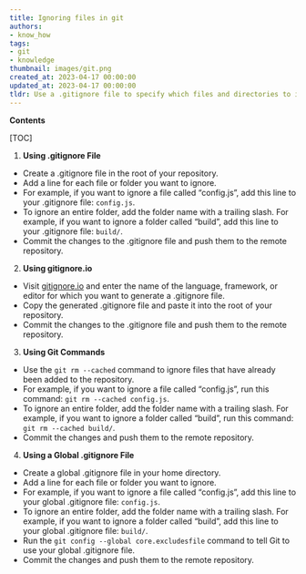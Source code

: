 ```yaml
---
title: Ignoring files in git
authors:
- know_how
tags:
- git
- knowledge
thumbnail: images/git.png
created_at: 2023-04-17 00:00:00
updated_at: 2023-04-17 00:00:00
tldr: Use a .gitignore file to specify which files and directories to ignore.
---
```


**Contents**

[TOC]

1. **Using .gitignore File**

- Create a .gitignore file in the root of your repository.
- Add a line for each file or folder you want to ignore.
- For example, if you want to ignore a file called “config.js”, add this line to your .gitignore file: `config.js`.
- To ignore an entire folder, add the folder name with a trailing slash. For example, if you want to ignore a folder called “build”, add this line to your .gitignore file: `build/`.
- Commit the changes to the .gitignore file and push them to the remote repository.

2. **Using gitignore.io**

- Visit [gitignore.io](https://www.gitignore.io/) and enter the name of the language, framework, or editor for which you want to generate a .gitignore file.
- Copy the generated .gitignore file and paste it into the root of your repository.
- Commit the changes to the .gitignore file and push them to the remote repository.

3. **Using Git Commands**

- Use the `git rm --cached` command to ignore files that have already been added to the repository.
- For example, if you want to ignore a file called “config.js”, run this command: `git rm --cached config.js`.
- To ignore an entire folder, add the folder name with a trailing slash. For example, if you want to ignore a folder called “build”, run this command: `git rm --cached build/`.
- Commit the changes and push them to the remote repository.

4. **Using a Global .gitignore File**

- Create a global .gitignore file in your home directory.
- Add a line for each file or folder you want to ignore.
- For example, if you want to ignore a file called “config.js”, add this line to your global .gitignore file: `config.js`.
- To ignore an entire folder, add the folder name with a trailing slash. For example, if you want to ignore a folder called “build”, add this line to your global .gitignore file: `build/`.
- Run the `git config --global core.excludesfile` command to tell Git to use your global .gitignore file.
- Commit the changes and push them to the remote repository.

